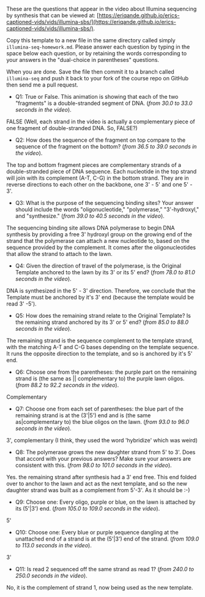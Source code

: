 

These are the questions that appear in the video about Illumina sequencing by synthesis that
can be viewed at: [https://eriqande.github.io/erics-captioned-vids/vids/illumina-sbs/](https://eriqande.github.io/erics-captioned-vids/vids/illumina-sbs/).

Copy this template to a new file in the same directory called simply
`illumina-seq-homework.md`.  Please answer each question by typing in the space below each question, or by retaining the words corresponding to
your answers in the "dual-choice in parentheses" questions.

When you are done.  Save the file then commit it
to a branch called `illumina-seq` and push it back to your
fork of the course repo on GitHub then send me a pull request.



* Q1: True or False. This animation is showing that each of the two "fragments" is a double-stranded segment of DNA. (_from 30.0 to 33.0 seconds in the video_).

FALSE (Well, each strand in the video is actually a complementary piece of one fragment of double-stranded DNA. So, FALSE?)

* Q2: How does the sequence of the fragment on top compare to the sequence of the fragment on the bottom? (_from 36.5 to 39.0 seconds in the video_).

The top and bottom fragment pieces are complementary strands of a double-stranded piece of DNA sequence. Each nucleotide in the top strand will join with its complement (A-T, C-G) in the bottom strand. They are in reverse directions to each other on the backbone, one 3' - 5' and one 5' - 3'. 

* Q3: What is the purpose of the sequencing binding sites? Your answer should include the words "oligonucleotide," "polymerase," "3'-hydroxyl," and "synthesize." (_from 39.0 to 40.5 seconds in the video_).

The sequencing binding site allows DNA polymerase to begin DNA synthesis by providing a free 3' hydroxyl group on the growing end of the strand that the polymerase can attach a new nucleotide to, based on the sequence provided by the complement. It comes after the oligonucleotides that allow the strand to attach to the lawn. 

* Q4: Given the direction of travel of the polymerase, is the Original Template anchored to the lawn by its 3' or its 5' end? (_from 78.0 to 81.0 seconds in the video_).

DNA is synthesized in the 5' - 3' direction. Therefore, we conclude that the Template must be anchored by it's 3' end (because the template would be read 3' -5'). 

* Q5: How does the remaining strand relate to the Original Template? Is the remaining strand anchored by its 3' or 5' end? (_from 85.0 to 88.0 seconds in the video_).

The remaining strand is the sequence complement to the template strand, with the matching A-T and C-G bases depending on the template sequence. It runs the opposite direction to the template, and so is anchored by it's 5' end. 

* Q6: Choose one from the parentheses: the purple part on the remaining strand is (the same as || complementary to) the purple lawn oligos.  (_from 88.2 to 92.2 seconds in the video_).

Complementary

* Q7: Choose one from each set of parentheses: the blue part of the remaining strand is at the (3'|5') end and is (the same as|complementary to) the blue oligos on the lawn.  (_from 93.0 to 96.0 seconds in the video_).

3', complementary (I think, they used the word 'hybridize' which was weird)

* Q8: The polymerase grows the new daughter strand from 5' to 3'.  Does that accord with your previous answers?  Make sure your answers are consistent with this. (_from 98.0 to 101.0 seconds in the video_).

Yes. the remaining strand after synthesis had a 3' end free. This end folded over to anchor to the lawn and act as the next template, and so the new daughter strand was built as a complement from 5'-3'. As it should be :-)

* Q9: Choose one: Every oligo, purple or blue, on the lawn is attached by its (5'|3') end. (_from 105.0 to 109.0 seconds in the video_).

5'

* Q10: Choose one: Every blue or purple sequence dangling at the unattached end of a strand is at the (5'|3') end of the strand. (_from 109.0 to 113.0 seconds in the video_).

3'

* Q11: Is read 2 sequenced off the same strand as read 1? (_from 240.0 to 250.0 seconds in the video_).

No, it is the complement of strand 1, now being used as the new template. 
